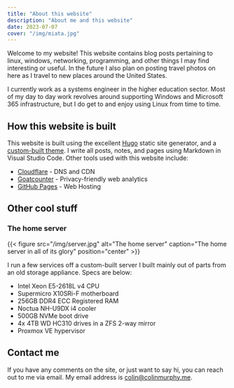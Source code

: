 ```yaml
---
title: "About this website"
description: "About me and this website"
date: 2023-07-07
cover: "/img/miata.jpg"
---
```


Welcome to my website! This website contains blog posts pertaining to linux,
windows, networking, programming, and other things I may find interesting or
useful. In the future I also plan on posting travel photos on here as I travel
to new places around the United States.

<!--more-->

I currently work as a systems engineer in the higher education sector. Most of
my day to day work revolves around supporting Windows and Microsoft 365
infrastructure, but I do get to and enjoy using Linux from time to time.

## How this website is built

This website is built using the excellent [Hugo][hugo] static site generator,
and a [custom-built theme][theme]. I write all posts, notes, and pages using
Markdown in Visual Studio Code. Other tools used with this website include:

- [Cloudflare](https://cloudflare.com) - DNS and CDN
- [Goatcounter](https://goatcounter.com) - Privacy-friendly web analytics
- [GitHub Pages](https://pages.github.com/) - Web Hosting

## Other cool stuff

### The home server

{{< figure
  src="/img/server.jpg"
  alt="The home server"
  caption="The home server in all of its glory"
  position="center" >}}


I run a few services off a custom-built server I built mainly out of parts from
an old storage appliance. Specs are below:

* Intel Xeon E5-2618L v4 CPU
* Supermicro X10SRi-F motherboard
* 256GB DDR4 ECC Registered RAM
* Noctua NH-U9DX i4 cooler
* 500GB NVMe boot drive
* 4x 4TB WD HC310 drives in a ZFS 2-way mirror
* Proxmox VE hypervisor

## Contact me

If you have any comments on the site, or just want to say hi, you can reach out
to me via email. My email address is colin@colinmurphy.me.

[hugo]:https://gohugo.io
[theme]:https://github.com/colinmurphy1/hugo-theme-tux
